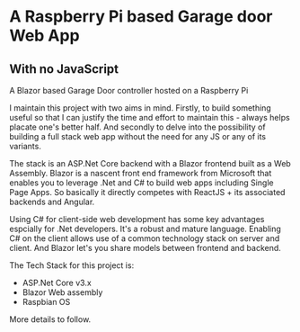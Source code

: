# A Raspberry Pi based Garage door Web App
## With no JavaScript

A Blazor based Garage Door controller hosted on a Raspberry Pi

I maintain this project with two aims in mind.  Firstly, to build something useful so that I can justify the time and effort to maintain this - always helps placate one's better half.  And secondly to delve into the possibility of building a full stack web app without the need for any JS or any of its variants.

The stack is an ASP.Net Core backend with a Blazor frontend built as a Web Assembly. Blazor is a nascent front end framework from Microsoft that enables you to leverage .Net and C# to build web apps including Single Page Apps.  So basically it directly competes with ReactJS + its associated backends and Angular.

Using C# for client-side web development has some key advantages espcially for .Net developers. It's a robust and mature language.  Enabling C# on the client allows use of a common technology stack on server and client.  And Blazor let's you share models between frontend and backend.

The Tech Stack for this project is:
* ASP.Net Core v3.x
* Blazor Web assembly
* Raspbian OS


More details to follow.


